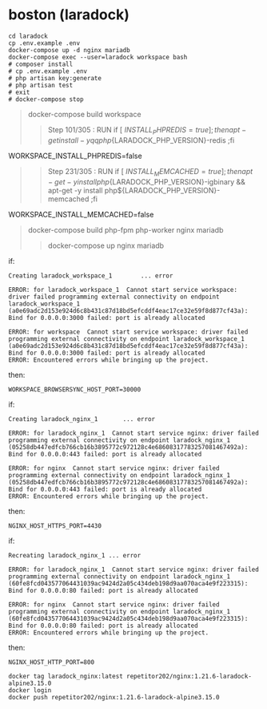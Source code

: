# boston (laradock)

```shell
cd laradock
cp .env.example .env
docker-compose up -d nginx mariadb
docker-compose exec --user=laradock workspace bash
# composer install
# cp .env.example .env
# php artisan key:generate
# php artisan test
# exit
# docker-compose stop
```

> docker-compose build workspace
>> Step 101/305 : RUN if [ ${INSTALL_PHPREDIS} = true ]; then     apt-get install -yqq php${LARADOCK_PHP_VERSION}-redis ;fi

WORKSPACE_INSTALL_PHPREDIS=false
>> Step 231/305 : RUN if [ ${INSTALL_MEMCACHED} = true ]; then   apt-get -y install php${LARADOCK_PHP_VERSION}-igbinary   && apt-get -y install php${LARADOCK_PHP_VERSION}-memcached ;fi

WORKSPACE_INSTALL_MEMCACHED=false

> docker-compose build php-fpm php-worker nginx mariadb
>> docker-compose up nginx mariadb

if:
```
Creating laradock_workspace_1        ... error

ERROR: for laradock_workspace_1  Cannot start service workspace: driver failed programming external connectivity on endpoint laradock_workspace_1 (a0e69adc2d153e924d6c8b431c87d18bd5efcddf4eac17ce32e59f8d877cf43a): Bind for 0.0.0.0:3000 failed: port is already allocated

ERROR: for workspace  Cannot start service workspace: driver failed programming external connectivity on endpoint laradock_workspace_1 (a0e69adc2d153e924d6c8b431c87d18bd5efcddf4eac17ce32e59f8d877cf43a): Bind for 0.0.0.0:3000 failed: port is already allocated
ERROR: Encountered errors while bringing up the project.
```

then:
```
WORKSPACE_BROWSERSYNC_HOST_PORT=30000
```

if:
```
Creating laradock_nginx_1       ... error

ERROR: for laradock_nginx_1  Cannot start service nginx: driver failed programming external connectivity on endpoint laradock_nginx_1 (05258db447edfcb766cb16b3895772c972128c4e68608317783257081467492a): Bind for 0.0.0.0:443 failed: port is already allocated

ERROR: for nginx  Cannot start service nginx: driver failed programming external connectivity on endpoint laradock_nginx_1 (05258db447edfcb766cb16b3895772c972128c4e68608317783257081467492a): Bind for 0.0.0.0:443 failed: port is already allocated
ERROR: Encountered errors while bringing up the project.
```

then:
```
NGINX_HOST_HTTPS_PORT=4430
```

if:
```
Recreating laradock_nginx_1 ... error

ERROR: for laradock_nginx_1  Cannot start service nginx: driver failed programming external connectivity on endpoint laradock_nginx_1 (60fe8fcd043577064431039ac9424d2a05c434deb198d9aa070aca4e9f223315): Bind for 0.0.0.0:80 failed: port is already allocated

ERROR: for nginx  Cannot start service nginx: driver failed programming external connectivity on endpoint laradock_nginx_1 (60fe8fcd043577064431039ac9424d2a05c434deb198d9aa070aca4e9f223315): Bind for 0.0.0.0:80 failed: port is already allocated
ERROR: Encountered errors while bringing up the project.
```

then:
```
NGINX_HOST_HTTP_PORT=800
```

```shell
docker tag laradock_nginx:latest repetitor202/nginx:1.21.6-laradock-alpine3.15.0
docker login
docker push repetitor202/nginx:1.21.6-laradock-alpine3.15.0
```